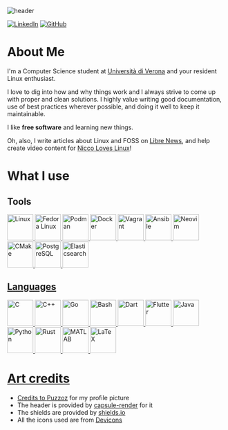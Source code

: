 <!-- ### Hi there, I"m Luca 👋 -->

<!--
**lbrame/lbrame** is a ✨ _special_ ✨ repository because its `README.md` (this file) appears on your GitHub profile.

Here are some ideas to get you started:

- 🔭 I’m currently working on ...
- 🌱 I’m currently learning ...
- 👯 I’m looking to collaborate on ...
- 🤔 I’m looking for help with ...
- 💬 Ask me about ...
- 📫 How to reach me: ...
- 😄 Pronouns: ...
- ⚡ Fun fact: ...
-->

![header](https://capsule-render.vercel.app/api?type=waving&color=gradient&height=300&section=header&text=Hi%20there,%20I'm%20Luca%20👋&fontSize=70&animation=fadeIn)

[![LinkedIn](https://img.shields.io/badge/LinkedIn-0077B5?style=for-the-badge&logo=linkedin&logoColor=white)](https://www.linkedin.com/in/luca-brame/) 
[![GitHub](https://img.shields.io/badge/GitHub-100000?style=for-the-badge&logo=github&logoColor=white)](https://github.com/lbrame)

# About Me

I'm a Computer Science student at [Università di Verona](https://univr.it/) and your resident Linux enthusiast.

I love to dig into how and why things work and I always strive to come up with proper and clean solutions. I highly value writing good documentation, use of best practices wherever possible, and doing it well to keep it maintainable.

I like **free software** and learning new things.

Oh, also, I write articles about Linux and FOSS on [Libre News](https://thelibre.news/), and help create video content for [Nicco Loves Linux](https://www.youtube.com/@niccoloveslinux)!

# What I use

## Tools

<a href="https://kernel.org/"> <img
    src="https://cdn.jsdelivr.net/gh/devicons/devicon@latest/icons/linux/linux-original.svg"
    title="Linux"
    width="60" height="60" />
<a href="https://fedoraproject.org/"> <img
    src="https://cdn.jsdelivr.net/gh/devicons/devicon@latest/icons/fedora/fedora-plain.svg"
    title="Fedora Linux"
    width="60" height="60" />
<a href="https://podman.io/"> <img
    src="https://cdn.jsdelivr.net/gh/devicons/devicon@latest/icons/podman/podman-original.svg"
    title="Podman"
    width="60" height="60" />
<a href="https://docker.com/"> <img
    src="https://cdn.jsdelivr.net/gh/devicons/devicon@latest/icons/docker/docker-original.svg"
    title="Docker"
    width="60" height="60" />
<a href="https://www.vagrantup.com/"> <img
    src="https://cdn.jsdelivr.net/gh/devicons/devicon@latest/icons/vagrant/vagrant-original.svg"
    title="Vagrant"
    width="60" height="60" />
<a href="https://ansible.com/"> <img
    src="https://cdn.jsdelivr.net/gh/devicons/devicon@latest/icons/ansible/ansible-original.svg"
    title="Ansible"
    width="60" height="60" />
<a href="https://neovim.io/"> <img
    src="https://cdn.jsdelivr.net/gh/devicons/devicon@latest/icons/neovim/neovim-original.svg"
    title="Neovim"
    width="60" height="60" />
<a href="https://cmake.org/"> <img
    src="https://cdn.jsdelivr.net/gh/devicons/devicon@latest/icons/cmake/cmake-original.svg"
    title="CMake"
    width="60" height="60" />
<a href="https://www.postgresql.org/"> <img
    src="https://cdn.jsdelivr.net/gh/devicons/devicon@latest/icons/postgresql/postgresql-original.svg"
    title="PostgreSQL"
    width="60" height="60" />
<a href="https://www.postgresql.org/"> <img
    src="https://cdn.jsdelivr.net/gh/devicons/devicon@latest/icons/elasticsearch/elasticsearch-original.svg"
    title="Elasticsearch"
    width="60" height="60" />


## Languages

<a href="https://seriouscomputerist.atariverse.com/media/pdf/book/C%20Programming%20Language%20-%202nd%20Edition%20(OCR).pdf"> <img
    src="https://cdn.jsdelivr.net/gh/devicons/devicon@latest/icons/c/c-original.svg"
    title="C"
    width="60" height="60" />
<a href="https://en.wikipedia.org/wiki/C%2B%2B"> <img
    src="https://cdn.jsdelivr.net/gh/devicons/devicon@latest/icons/cplusplus/cplusplus-original.svg"
    title="C++"
    width="60" height="60" />
<a href="https://go.dev/"> <img
    src="https://cdn.jsdelivr.net/gh/devicons/devicon@latest/icons/go/go-original-wordmark.svg"
    title="Go"
    width="60" height="60" />
<a href="https://www.gnu.org/software/bash/"> <img
    src="https://cdn.jsdelivr.net/gh/devicons/devicon@latest/icons/bash/bash-original.svg"
    title="Bash"
    width="60" height="60" />
<a href="https://dart.dev/"> <img
    src="https://cdn.jsdelivr.net/gh/devicons/devicon@latest/icons/dart/dart-original.svg"
    title="Dart"
    width="60" height="60" />
<a href="https://flutrer.dev/"> <img
    src="https://cdn.jsdelivr.net/gh/devicons/devicon@latest/icons/flutter/flutter-original.svg"
    title="Flutter"
    width="60" height="60" />
<a href="https://openjdk.org/"> <img
    src="https://cdn.jsdelivr.net/gh/devicons/devicon@latest/icons/java/java-original.svg"
    title="Java"
    width="60" height="60" />
<a href="https://python.org"> <img
    src="https://cdn.jsdelivr.net/gh/devicons/devicon@latest/icons/python/python-original.svg"
    title="Python"
    width="60" height="60" />
<a href="https://rust-lang.org/"> <img
    src="https://cdn.jsdelivr.net/gh/devicons/devicon@latest/icons/rust/rust-original.svg"
    title="Rust"
    width="60" height="60" />
<a href="https://www.mathworks.com/products/matlab.html"> <img
    src="https://cdn.jsdelivr.net/gh/devicons/devicon@latest/icons/matlab/matlab-original.svg"
    title="MATLAB"
    width="60" height="60" />
<a href="https://www.latex-project.org/"> <img
    src="https://cdn.jsdelivr.net/gh/devicons/devicon@latest/icons/latex/latex-original.svg"
    title="LaTeX"
    width="60" height="60" />



# Art credits

* Credits to [Puzzoz](https://github.com/puzzoz) for my profile picture
* The header is provided by [capsule-render](https://github.com/kyechan99/capsule-render) for it
* The shields are provided by [shields.io](https://shields.io/)
* All the icons used are from [Devicons](https://devicon.dev/)
